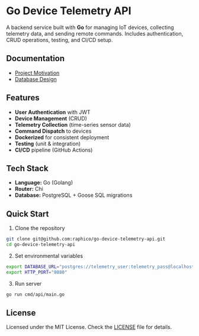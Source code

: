 # Go Device Telemetry API

A backend service built with **Go** for managing IoT devices, collecting telemetry data, and sending remote commands. Includes authentication, CRUD operations, testing, and CI/CD setup.

## Documentation

- [Project Motivation](./docs/motivation.md)
- [Database Design](./docs/database.md)

## Features

- **User Authentication** with JWT
- **Device Management** (CRUD)
- **Telemetry Collection** (time-series sensor data)
- **Command Dispatch** to devices
- **Dockerized** for consistent deployment
- **Testing** (unit & integration)
- **CI/CD** pipeline (GitHub Actions)

## Tech Stack

- **Language:** Go (Golang)
- **Router:** Chi
- **Database:** PostgreSQL + Goose SQL migrations

## Quick Start

1. Clone the repository

```bash
git clone git@github.com:raphico/go-device-telemetry-api.git
cd go-device-telemetry-api
```

2. Set environmental variables

```bash
export DATABASE_URL="postgres://telemetry_user:telemetry_pass@localhost:5432/telemetry_db"
export HTTP_PORT="8080"
```

3. Run server

```bash
go run cmd/api/main.go
```

## License

Licensed under the MIT License. Check the [LICENSE](./LICENSE) file for details.
